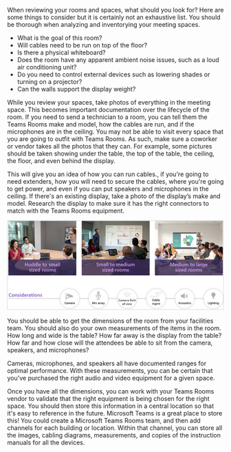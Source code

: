When reviewing your rooms and spaces, what should you look for? Here are some things to consider but it is certainly not an exhaustive list. You should be thorough when analyzing and inventorying your meeting spaces.

- What is the goal of this room? 
- Will cables need to be run on top of the floor?
- Is there a physical whiteboard?
- Does the room have any apparent ambient noise issues, such as a loud air conditioning unit?
- Do you need to control external devices such as lowering shades or turning on a projector?
- Can the walls support the display weight?

While you review your spaces, take photos of everything in the meeting space. This becomes important documentation over the lifecycle of the room.  If you need to send a technician to a room, you can tell them the Teams Rooms make and model, how the cables are run, and if the microphones are in the ceiling. You may not be able to visit every space that you are going to outfit with Teams Rooms. As such, make sure a coworker or vendor takes all the photos that they can. For example, some pictures should be taken showing under the table, the top of the table, the ceiling, the floor, and even behind the display.

This will give you an idea of how you can run cables., if you're going to need extenders, how you will need to secure the cables, where you're going to get power, and even if you can put speakers and microphones in the ceiling. If there's an existing display, take a photo of the display’s make and model. Research the display to make sure it has the right connectors to match with the Teams Rooms equipment.

![Room size considerations](../media/room-size-considerations.png)

You should be able to get the dimensions of the room from your facilities team. You should also do your own measurements of the items in the room. How long and wide is the table? How far away is the display from the table? How far and how close will the attendees be able to sit from the camera, speakers, and microphones?

Cameras, microphones, and speakers all have documented ranges for optimal performance. With these measurements, you can be certain that you've purchased the right audio and video equipment for a given space.

Once you have all the dimensions, you can work with your Teams Rooms vendor to validate that the right equipment is being chosen for the right space. You should then store this information in a central location so that it's easy to reference in the future. Microsoft Teams is a great place to store this! You could create a Microsoft Teams Rooms team, and then add channels for each building or location. Within that channel, you can store all the images, cabling diagrams, measurements, and copies of the instruction manuals for all the devices.
